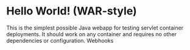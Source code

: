 Hello World! (WAR-style)
===============

This is the simplest possible Java webapp for testing servlet container deployments.  It should work on any container and requires no other dependencies or configuration.
Webhooks
